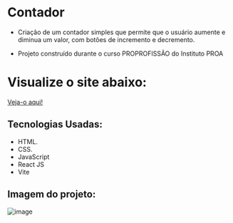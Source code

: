 # Contador

- Criação de um contador simples que permite que  o usuário aumente e diminua um valor, com botões de incremento e decremento.
  
- Projeto construído durante o curso PROPROFISSÃO do Instituto PROA

# Visualize o site abaixo:

[Veja-o aqui!](https://contador-xi-topaz.vercel.app/)

## Tecnologias Usadas:

- HTML.
- CSS.
- JavaScript
- React JS
- Vite

## Imagem do projeto:

![image](https://github.com/tamiressil/Contador-/assets/163886976/03a950c4-704f-409b-991f-85b18d3ee941)
